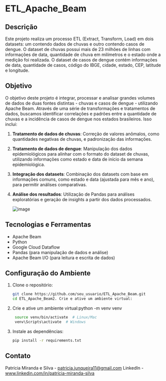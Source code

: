 #  ETL_Apache_Beam

## Descrição

Este projeto realiza um processo ETL (Extract, Transform, Load) em dois datasets: um contendo dados de chuvas e outro contendo casos de dengue. O dataset de chuvas possui mais de 23 milhões de linhas com informações de data, quantidade de chuva em milímetros e o estado onde a medição foi realizada. O dataset de casos de dengue contém informações de data, quantidade de casos, código do IBGE, cidade, estado, CEP, latitude e longitude.

## Objetivo

O objetivo deste projeto é integrar, processar e analisar grandes volumes de dados de duas fontes distintas - chuvas e casos de dengue - utilizando Apache Beam. Através de uma série de transformações e tratamentos de dados, buscamos identificar correlações e padrões entre a quantidade de chuvas e a incidência de casos de dengue nos estados brasileiros. Isso inclui:

1. **Tratamento de dados de chuvas**: Correção de valores anômalos, como quantidades negativas de chuvas, e padronização das informações.
2. **Tratamento de dados de dengue**: Manipulação dos dados epidemiológicos para alinhar com o formato do dataset de chuvas, utilizando informações como estado e data de início da semana epidemiológica.
3. **Integração dos datasets**: Combinação dos datasets com base em informações comuns, como estado e data (ajustada para mês e ano), para permitir análises comparativas.
4. **Análise dos resultados**: Utilização de Pandas para análises exploratórias e geração de insights a partir dos dados processados.
   
   ![image](https://github.com/PATRICIAJUNQUEIRA/ETL_Apache_Beam/assets/96187596/218283f1-e48f-4730-bc50-195b97e2c866)



## Tecnologias e Ferramentas

- Apache Beam
- Python
- Google Cloud Dataflow 
- Pandas (para manipulação de dados e análise)
- Apache Beam I/O (para leitura e escrita de dados)

## Configuração do Ambiente

1. Clone o repositório:

   ```bash
   git clone https://github.com/seu_usuario/ETL_Apache_Beam.git
   cd ETL_Apache_Beam2. Crie e ative um ambiente virtual:

2. Crie e ative um ambiente virtual:python -m venv venv
   
   ```bash
    source venv/bin/activate  # Linux/Mac
    venv\Scripts\activate  # Windows
   
3. Instale as dependências:

   ```bash
   pip install -r requirements.txt

## Contato
Patrícia Miranda e Silva - patricia.junqueira11@gmail.com
LinkedIn - www.linkedin.com/in/patrícia-miranda-silva





